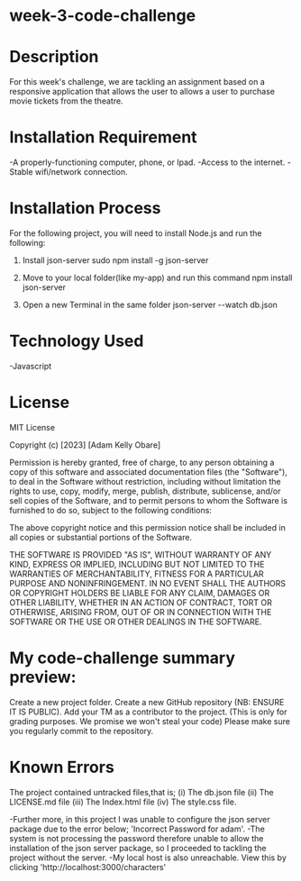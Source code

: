 # week-3-code-challenge
# Description
For this week's challenge, we are tackling an assignment based on a responsive application that allows the user to allows a user to purchase movie tickets from the theatre.

# Installation Requirement
-A properly-functioning computer, phone, or Ipad.
-Access to the internet.
-Stable wifi/network connection.

# Installation Process
For the following project, you will need to install Node.js and run the following:
1. Install json-server
sudo npm install -g json-server

2. Move to your local folder(like my-app) and run this command
npm install json-server

3. Open a new Terminal in the same folder
json-server --watch db.json
# Technology Used
-Javascript

# License
MIT License

Copyright (c) [2023] [Adam Kelly Obare]

Permission is hereby granted, free of charge, to any person obtaining a copy
of this software and associated documentation files (the "Software"), to deal
in the Software without restriction, including without limitation the rights
to use, copy, modify, merge, publish, distribute, sublicense, and/or sell
copies of the Software, and to permit persons to whom the Software is
furnished to do so, subject to the following conditions:

The above copyright notice and this permission notice shall be included in all
copies or substantial portions of the Software.

THE SOFTWARE IS PROVIDED "AS IS", WITHOUT WARRANTY OF ANY KIND, EXPRESS OR
IMPLIED, INCLUDING BUT NOT LIMITED TO THE WARRANTIES OF MERCHANTABILITY,
FITNESS FOR A PARTICULAR PURPOSE AND NONINFRINGEMENT. IN NO EVENT SHALL THE
AUTHORS OR COPYRIGHT HOLDERS BE LIABLE FOR ANY CLAIM, DAMAGES OR OTHER
LIABILITY, WHETHER IN AN ACTION OF CONTRACT, TORT OR OTHERWISE, ARISING FROM,
OUT OF OR IN CONNECTION WITH THE SOFTWARE OR THE USE OR OTHER DEALINGS IN THE
SOFTWARE.

# My code-challenge summary preview:

Create a new project folder.
Create a new GitHub repository (NB: ENSURE IT IS PUBLIC).
Add your TM as a contributor to the project. (This is only for grading purposes. We promise we won't steal your code)
Please make sure you regularly commit to the repository.

# Known Errors
The project contained untracked files,that is; 
(i) The db.json file
(ii) The LICENSE.md file
(iii) The Index.html file
(iv) The style.css file.

-Further more, in this project I was unable to configure the json server package due to the error below; 'Incorrect Password for adam'.
-The system is not processing the password therefore unable to allow the installation of the json server package, so I proceeded to tackling the project without the server.
-My local host is also unreachable. View this by clicking 'http://localhost:3000/characters'